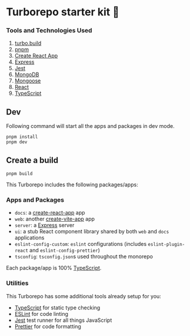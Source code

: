 # Turborepo starter kit 🚀

### Tools and Technologies Used

1. [turbo.build](https://turbo.build/repo)
2. [pnpm](https://pnpm.io/)
3. [Create React App](https://create-react-app.dev/)
4. [Express](https://expressjs.com/)
5. [Jest](https://jestjs.io/)
6. [MongoDB](https://www.mongodb.com/)
7. [Mongoose](https://mongoosejs.com/)
8. [React](https://reactjs.org/)
6. [TypeScript](https://www.typescriptlang.org/)

## Dev

Following command will start all the apps and packages in dev mode.

```
pnpm install
pnpm dev
```

## Create a build

```
pnpm build
```

This Turborepo includes the following packages/apps:

### Apps and Packages

- `docs`: a [create-react-app](https://create-react-app.dev) app
- `web`: another [create-vite-app](https://vitejs.dev/guide/) app
- `server`: a [Express](https://expressjs.com) server
- `ui`: a stub React component library shared by both `web` and `docs` applications
- `eslint-config-custom`: `eslint` configurations (includes `eslint-plugin-react` and `eslint-config-prettier`)
- `tsconfig`: `tsconfig.json`s used throughout the monorepo

Each package/app is 100% [TypeScript](https://www.typescriptlang.org/).

### Utilities

This Turborepo has some additional tools already setup for you:

- [TypeScript](https://www.typescriptlang.org/) for static type checking
- [ESLint](https://eslint.org/) for code linting
- [Jest](https://jestjs.io) test runner for all things JavaScript
- [Prettier](https://prettier.io) for code formatting
